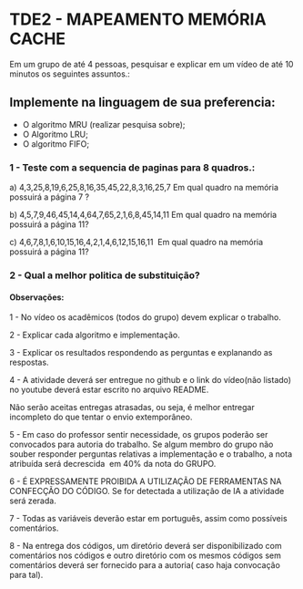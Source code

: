 # TDE2 - MAPEAMENTO MEMÓRIA CACHE

Em um grupo de até 4 pessoas, pesquisar e explicar em um vídeo de até 10 minutos os seguintes assuntos.:

## Implemente na linguagem de sua preferencia:

-   O algoritmo MRU (realizar pesquisa sobre);
-   O Algoritmo LRU;
-   O algoritmo FIFO;

### 1 - Teste com a sequencia de paginas para 8 quadros.:

a) 4,3,25,8,19,6,25,8,16,35,45,22,8,3,16,25,7
Em qual quadro na memória possuirá a página 7 ?

b) 4,5,7,9,46,45,14,4,64,7,65,2,1,6,8,45,14,11
Em qual quadro na memória possuirá a página 11?

c) 4,6,7,8,1,6,10,15,16,4,2,1,4,6,12,15,16,11 
Em qual quadro na memória possuirá a página 11?

### 2 - Qual a melhor politica de substituição?

#### Observações:

1 - No vídeo os acadêmicos (todos do grupo) devem explicar o trabalho.

2 - Explicar cada algoritmo e implementação.

3 - Explicar os resultados respondendo as perguntas e explanando as respostas.

4 - A atividade deverá ser entregue no github e o link do vídeo(não listado) no youtube deverá estar escrito no arquivo README.

Não serão aceitas entregas atrasadas, ou seja, é melhor entregar incompleto do que tentar o envio extemporâneo.

5 - Em caso do professor sentir necessidade, os grupos poderão ser convocados para autoria do trabalho. Se algum membro do grupo não souber responder perguntas relativas a implementação e o trabalho, a nota atribuída será decrescida  em 40% da nota do GRUPO.

6 - É EXPRESSAMENTE PROIBIDA A UTILIZAÇÃO DE FERRAMENTAS NA CONFECÇÃO DO CÓDIGO. Se for detectada a utilização de IA a atividade será zerada.

7 - Todas as variáveis deverão estar em português, assim como possíveis comentários.

8 - Na entrega dos códigos, um diretório deverá ser disponibilizado com comentários nos códigos e outro diretório com os mesmos códigos sem comentários deverá ser fornecido para a autoria( caso haja convocação para tal).
